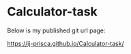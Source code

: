 # Calculator-task


Below is my published git url page:

https://ij-prisca.github.io/Calculator-task/
